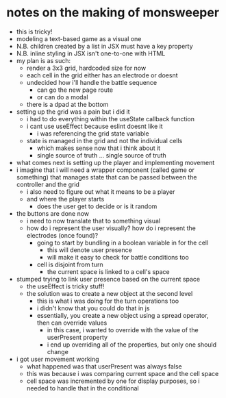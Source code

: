 # notes on the making of monsweeper

- this is tricky!
- modeling a text-based game as a visual one
- N.B. children created by a list in JSX must have a key property
- N.B. inline styling in JSX isn't one-to-one with HTML
- my plan is as such:
    - render a 3x3 grid, hardcoded size for now
    - each cell in the grid either has an electrode or doesnt
    - undecided how i'll handle the battle sequence
        - can go the new page route
        - or can do a modal
    - there is a dpad at the bottom
- setting up the grid was a pain but i did it
    - i had to do everything within the useState callback function
    - i cant use useEffect because eslint doesnt like it
        - i was referencing the grid state variable
    - state is managed in the grid and not the individual cells
        - which makes sense now that i think about it
        - single source of truth ... single source of truth
- what comes next is setting up the player and implementing movement
- i imagine that i will need a wrapper component (called game or something)
  that manages state that can be passed between the controller and the grid
    - i also need to figure out what it means to be a player
    - and where the player starts
        - does the user get to decide or is it random
- the buttons are done now
    - i need to now translate that to something visual
    - how do i represent the user visually? how do i represent the electrodes (once found)?
        - going to start by bundling in a boolean variable in for the cell
            - this will denote user presence
            - will make it easy to check for battle conditions too
        - cell is disjoint from turn
            - the current space is linked to a cell's space
- stumped trying to link user presence based on the current space
    - the useEffect is tricky stuff!
    - the solution was to create a new object at the second level
        - this is what i was doing for the turn operations too
        - i didn't know that you could do that in js
        - essentially, you create a new object using a spread operator, then can override values
            - in this case, i wanted to override with the value of the userPresent property
            - i end up overriding all of the properties, but only one should change
- i got user movement working
    - what happened was that userPresent was always false
    - this was because i was comparing current space and the cell space
    - cell space was incremented by one for display purposes, so i needed to handle that in the conditional
